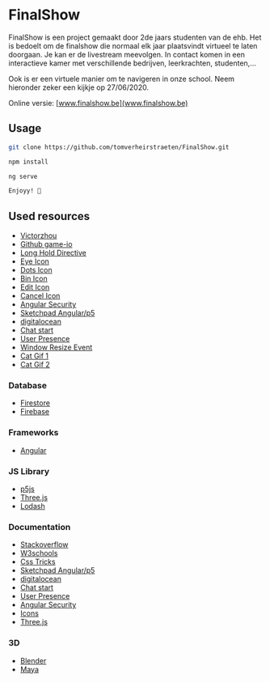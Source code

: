 # FinalShow
FinalShow is een project gemaakt door 2de jaars studenten van de ehb. Het is bedoelt om de finalshow die normaal elk jaar plaatsvindt virtueel te laten doorgaan. Je kan er de livestream meevolgen. In contact komen in een interactieve kamer met verschillende bedrijven, leerkrachten, studenten,...

Ook is er een virtuele manier om te navigeren in onze school. 
Neem hieronder zeker een kijkje op 27/06/2020.

Online versie: [www.finalshow.be](www.finalshow.be)

## Usage
```bash
git clone https://github.com/tomverheirstraeten/FinalShow.git
```
```bash
npm install
```
```bash
ng serve
```
```bash
Enjoyy! 👏
```
## Used resources
* [Victorzhou](https://victorzhou.com/blog/build-an-io-game-part-1/)
* [Github game-io](https://github.com/vzhou842/example-.io-game)
* [Long Hold Directive](https://www.youtube.com/watch?v=kl-UMCHpEsw)
* [Eye Icon](https://www.flaticon.com/free-icon/view_709612?term=eye&page=1&position=1)
* [Dots Icon](https://www.flaticon.com/free-icon/ellipsis_1828805?term=dots&page=1&position=32)
* [Bin Icon](https://www.flaticon.com/free-icon/trash_3096673?term=trash&page=1&position=7)
* [Edit Icon](https://www.flaticon.com/free-icon/pencil_2919564?term=edit&page=1&position=16)
* [Cancel Icon](https://www.flaticon.com/free-icon/cancel_748122?term=cancel&page=1&position=2)
* [Angular Security](https://netbasal.com/angular-2-security-the-domsanitizer-service-2202c83bd90#:~:text=%E2%80%9Cunsafe%20value%20used%20in%20athat%20unsuspecting%20users%20could%20execute)
* [Sketchpad Angular/p5](https://indepth.dev/creating-a-sketchpad-with-angular-and-p5js/)
* [digitalocean](https://www.digitalocean.com/community/tutorials/angular-socket-io#project-setup)
* [Chat start](https://github.com/AngularFirebase/144-firestore-group-chat)
* [User Presence](https://www.youtube.com/watch?v=bL3I7Pls-1w)
* [Window Resize Event](https://stackoverflow.com/questions/35527456/angular-window-resize-event)
* [Cat Gif 1](https://www.pinterest.com/pin/797348309004920989/?nic_v1=1aO%2Fx9cTSg4KvCbdiXDhJ3B%2BJo7s19OD7bFFZUcb4q2T7xrFYVvJXOF7wtX2RbUV%2B4)
* [Cat Gif 2](https://www.pinterest.com/pin/459507968215961347/?nic_v1=1aW%2FhWu5vUz9eV5Vr1ywY8%2BQ%2BhHvew%2BE6zjaYib1hbOXe9SII%2F1Nf1W4qKTa0jcif%2B)

### Database
* [Firestore](https://alligator.io/angular/cloud-firestore-angularfire/)
* [Firebase](https://firebase.google.com/docs/web/)

### Frameworks
* [Angular](https://angular.io/)

### JS Library
* [p5js](https://p5js.org/)
* [Three.js](https://threejs.org/docs/index.html#manual/en/introduction/Creating-a-scene)
* [Lodash](https://lodash.com)

### Documentation
* [Stackoverflow](https://stackoverflow.com)
* [W3schools](https://w3schools.com)
* [Css Tricks](https://css-tricks.com/)
* [Sketchpad Angular/p5](https://indepth.dev/creating-a-sketchpad-with-angular-and-p5js/)
* [digitalocean](https://www.digitalocean.com/community/tutorials/angular-socket-io#project-setup)
* [Chat start](https://github.com/AngularFirebase/144-firestore-group-chat)
* [User Presence](https://www.youtube.com/watch?v=bL3I7Pls-1w)
* [Angular Security](https://netbasal.com/angular-2-security-the-domsanitizer-service-2202c83bd90#:~:text=%E2%80%9Cunsafe%20value%20used%20in%20athat%20unsuspecting%20users%20could%20execute)
* [Icons](https://www.flaticon.com/free-icon/view_709612?term=eye&page=1&position=1)
* [Three.js](https://threejs.org/docs/#api/en/objects/Sprite)
### 3D
* [Blender](https://www.blender.org/)
* [Maya](https://www.autodesk.com/products/maya/overview?support=ADVANCED&plc=MAYA&term=1-YEAR&quantity=1)

